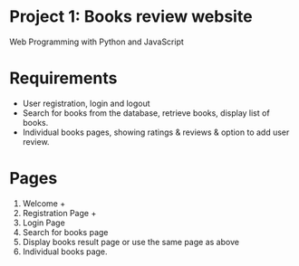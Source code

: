 # Project 1: Books review website

Web Programming with Python and JavaScript

# Requirements
* User registration, login and logout
* Search for books from the database, retrieve books, display list of books.
* Individual books pages, showing ratings & reviews & option to add user review.

# Pages
1. Welcome + 
2. Registration Page + 
3. Login Page
2. Search for books page
3. Display books result page or use the same page as above
4. Individual books page.


